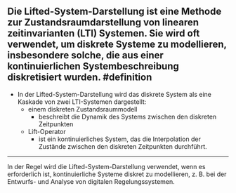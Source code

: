 Die Lifted-System-Darstellung ist eine Methode zur Zustandsraumdarstellung von linearen zeitinvarianten (LTI) Systemen. Sie wird oft verwendet, um diskrete Systeme zu modellieren, insbesondere solche, die aus einer kontinuierlichen Systembeschreibung diskretisiert wurden. #definition
----
-  In der Lifted-System-Darstellung wird das diskrete System als eine Kaskade von zwei LTI-Systemen dargestellt: 
    - einem diskreten Zustandsraummodell 
        -  beschreibt die Dynamik des Systems zwischen den diskreten Zeitpunkten
    - Lift-Operator
        - ist ein kontinuierliches System, das die Interpolation der Zustände zwischen den diskreten Zeitpunkten durchführt.

---- 
In der Regel wird die Lifted-System-Darstellung verwendet, wenn es erforderlich ist, kontinuierliche Systeme diskret zu modellieren, z. B. bei der Entwurfs- und Analyse von digitalen Regelungssystemen.